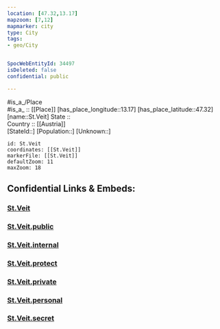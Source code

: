 ```yaml
---
location: [47.32,13.17] 
mapzoom: [7,12] 
mapmarker: city 
type: City
tags:
- geo/City


SpocWebEntityId: 34497
isDeleted: false
confidential: public

---
```

#is_a_/Place  
#is_a_ :: [[Place]] 
[has_place_longitude::13.17] 
[has_place_latitude::47.32] 
[name::St.Veit] 
State ::  
Country :: [[Austria]]  
[StateId::] 
[Population::] 
[Unknown::] 


```leaflet
id: St.Veit
coordinates: [[St.Veit]] 
markerFile: [[St.Veit]] 
defaultZoom: 11 
maxZoom: 18
```


## Confidential Links & Embeds: 

### [St.Veit](/_Standards/Earth/Continent/Europe/Europe~Central/Austria/Austrias_States/Salzburg,State/City/St.Veit.md) 

### [St.Veit.public](/_public/Earth/Continent/Europe/Europe~Central/Austria/Austrias_States/Salzburg,State/City/St.Veit.public.md) 

### [St.Veit.internal](/_internal/Earth/Continent/Europe/Europe~Central/Austria/Austrias_States/Salzburg,State/City/St.Veit.internal.md) 

### [St.Veit.protect](/_protect/Earth/Continent/Europe/Europe~Central/Austria/Austrias_States/Salzburg,State/City/St.Veit.protect.md) 

### [St.Veit.private](/_private/Earth/Continent/Europe/Europe~Central/Austria/Austrias_States/Salzburg,State/City/St.Veit.private.md) 

### [St.Veit.personal](/_personal/Earth/Continent/Europe/Europe~Central/Austria/Austrias_States/Salzburg,State/City/St.Veit.personal.md) 

### [St.Veit.secret](/_secret/Earth/Continent/Europe/Europe~Central/Austria/Austrias_States/Salzburg,State/City/St.Veit.secret.md)

